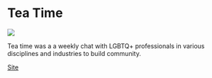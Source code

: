 # Tea Time

<img src="/thumbnails/teatime.png">

Tea time was a a weekly chat with LGBTQ+ professionals in various disciplines and industries to build community.

[Site](https://teatime.substack.com/)
